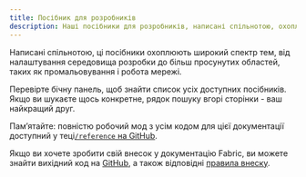 ```yaml
---
title: Посібник для розробників
description: Наші посібники для розробників, написані спільнотою, охоплюють все - від налаштування середовища розробки до просунутих тем, таких як промальовування та робота мережі.
---
```


Написані спільнотою, ці посібники охоплюють широкий спектр тем, від налаштування середовища розробки до більш просунутих областей, таких як промальовування і робота мережі.

Перевірте бічну панель, щоб знайти список усіх доступних посібників. Якщо ви шукаєте щось конкретне, рядок пошуку вгорі сторінки - ваш найкращий друг.

Пам’ятайте: повністю робочий мод з усім кодом для цієї документації доступний у теці[`/reference` на GitHub](https://github.com/FabricMC/fabric-docs/tree/main/reference/latest).

Якщо ви хочете зробити свій внесок у документацію Fabric, ви можете знайти вихідний код на [GitHub](https://github.com/FabricMC/fabric-docs), а також відповідні [правила внеску](../contributing).
